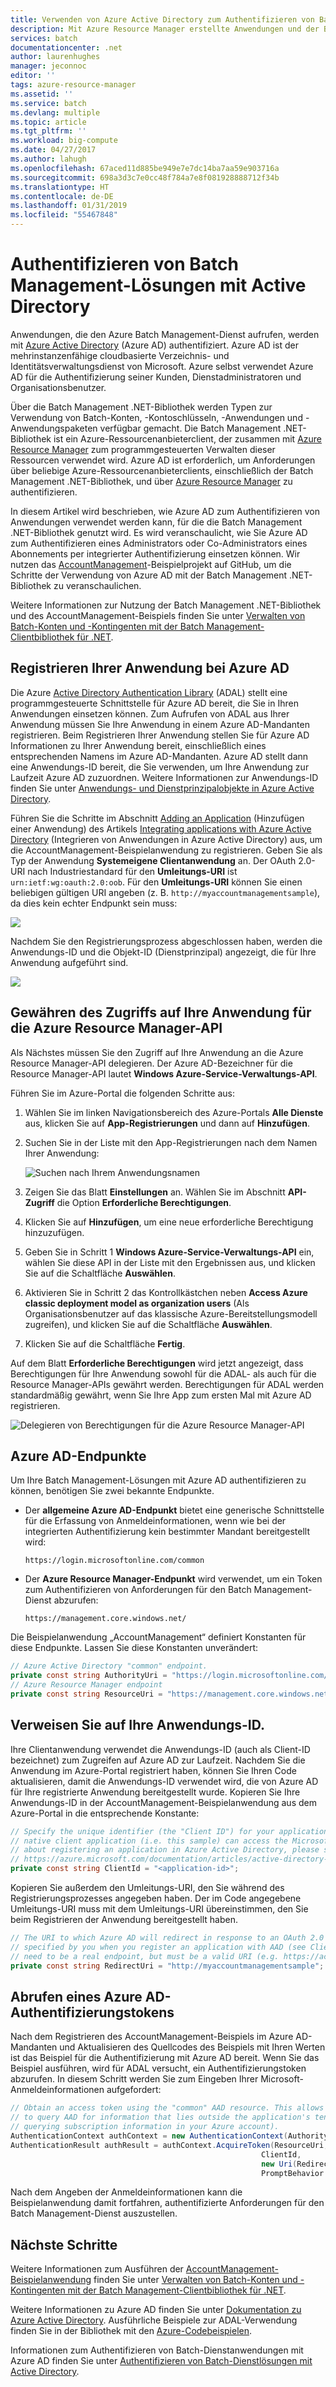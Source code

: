 ```yaml
---
title: Verwenden von Azure Active Directory zum Authentifizieren von Batch Management-Lösungen | Microsoft-Dokumentation
description: Mit Azure Resource Manager erstellte Anwendungen und der Batch-Ressourcenanbieter werden mit Azure AD authentifiziert.
services: batch
documentationcenter: .net
author: laurenhughes
manager: jeconnoc
editor: ''
tags: azure-resource-manager
ms.assetid: ''
ms.service: batch
ms.devlang: multiple
ms.topic: article
ms.tgt_pltfrm: ''
ms.workload: big-compute
ms.date: 04/27/2017
ms.author: lahugh
ms.openlocfilehash: 67aced11d885be949e7e7dc14ba7aa59e903716a
ms.sourcegitcommit: 698a3d3c7e0cc48f784a7e8f081928888712f34b
ms.translationtype: HT
ms.contentlocale: de-DE
ms.lasthandoff: 01/31/2019
ms.locfileid: "55467848"
---
```

# <a name="authenticate-batch-management-solutions-with-active-directory"></a>Authentifizieren von Batch Management-Lösungen mit Active Directory

Anwendungen, die den Azure Batch Management-Dienst aufrufen, werden mit [Azure Active Directory][aad_about] (Azure AD) authentifiziert. Azure AD ist der mehrinstanzenfähige cloudbasierte Verzeichnis- und Identitätsverwaltungsdienst von Microsoft. Azure selbst verwendet Azure AD für die Authentifizierung seiner Kunden, Dienstadministratoren und Organisationsbenutzer.

Über die Batch Management .NET-Bibliothek werden Typen zur Verwendung von Batch-Konten, -Kontoschlüsseln, -Anwendungen und -Anwendungspaketen verfügbar gemacht. Die Batch Management .NET-Bibliothek ist ein Azure-Ressourcenanbieterclient, der zusammen mit [Azure Resource Manager][resman_overview] zum programmgesteuerten Verwalten dieser Ressourcen verwendet wird. Azure AD ist erforderlich, um Anforderungen über beliebige Azure-Ressourcenanbieterclients, einschließlich der Batch Management .NET-Bibliothek, und über [Azure Resource Manager][resman_overview] zu authentifizieren.

In diesem Artikel wird beschrieben, wie Azure AD zum Authentifizieren von Anwendungen verwendet werden kann, für die die Batch Management .NET-Bibliothek genutzt wird. Es wird veranschaulicht, wie Sie Azure AD zum Authentifizieren eines Administrators oder Co-Administrators eines Abonnements per integrierter Authentifizierung einsetzen können. Wir nutzen das [AccountManagement][acct_mgmt_sample]-Beispielprojekt auf GitHub, um die Schritte der Verwendung von Azure AD mit der Batch Management .NET-Bibliothek zu veranschaulichen.

Weitere Informationen zur Nutzung der Batch Management .NET-Bibliothek und des AccountManagement-Beispiels finden Sie unter [Verwalten von Batch-Konten und -Kontingenten mit der Batch Management-Clientbibliothek für .NET](batch-management-dotnet.md).

## <a name="register-your-application-with-azure-ad"></a>Registrieren Ihrer Anwendung bei Azure AD

Die Azure [Active Directory Authentication Library][aad_adal] (ADAL) stellt eine programmgesteuerte Schnittstelle für Azure AD bereit, die Sie in Ihren Anwendungen einsetzen können. Zum Aufrufen von ADAL aus Ihrer Anwendung müssen Sie Ihre Anwendung in einem Azure AD-Mandanten registrieren. Beim Registrieren Ihrer Anwendung stellen Sie für Azure AD Informationen zu Ihrer Anwendung bereit, einschließlich eines entsprechenden Namens im Azure AD-Mandanten. Azure AD stellt dann eine Anwendungs-ID bereit, die Sie verwenden, um Ihre Anwendung zur Laufzeit Azure AD zuzuordnen. Weitere Informationen zur Anwendungs-ID finden Sie unter [Anwendungs- und Dienstprinzipalobjekte in Azure Active Directory](../active-directory/develop/app-objects-and-service-principals.md).

Führen Sie die Schritte im Abschnitt [Adding an Application](../active-directory/develop/quickstart-v1-add-azure-ad-app.md) (Hinzufügen einer Anwendung) des Artikels [Integrating applications with Azure Active Directory][aad_integrate] (Integrieren von Anwendungen in Azure Active Directory) aus, um die AccountManagement-Beispielanwendung zu registrieren. Geben Sie als Typ der Anwendung **Systemeigene Clientanwendung** an. Der OAuth 2.0-URI nach Industriestandard für den **Umleitungs-URI** ist `urn:ietf:wg:oauth:2.0:oob`. Für den **Umleitungs-URI** können Sie einen beliebigen gültigen URI angeben (z. B. `http://myaccountmanagementsample`), da dies kein echter Endpunkt sein muss:

![](./media/batch-aad-auth-management/app-registration-management-plane.png)

Nachdem Sie den Registrierungsprozess abgeschlossen haben, werden die Anwendungs-ID und die Objekt-ID (Dienstprinzipal) angezeigt, die für Ihre Anwendung aufgeführt sind.  

![](./media/batch-aad-auth-management/app-registration-client-id.png)

## <a name="grant-the-azure-resource-manager-api-access-to-your-application"></a>Gewähren des Zugriffs auf Ihre Anwendung für die Azure Resource Manager-API

Als Nächstes müssen Sie den Zugriff auf Ihre Anwendung an die Azure Resource Manager-API delegieren. Der Azure AD-Bezeichner für die Resource Manager-API lautet **Windows Azure-Service-Verwaltungs-API**.

Führen Sie im Azure-Portal die folgenden Schritte aus:

1. Wählen Sie im linken Navigationsbereich des Azure-Portals **Alle Dienste** aus, klicken Sie auf **App-Registrierungen** und dann auf **Hinzufügen**.
2. Suchen Sie in der Liste mit den App-Registrierungen nach dem Namen Ihrer Anwendung:

    ![Suchen nach Ihrem Anwendungsnamen](./media/batch-aad-auth-management/search-app-registration.png)

3. Zeigen Sie das Blatt **Einstellungen** an. Wählen Sie im Abschnitt **API-Zugriff** die Option **Erforderliche Berechtigungen**.
4. Klicken Sie auf **Hinzufügen**, um eine neue erforderliche Berechtigung hinzuzufügen. 
5. Geben Sie in Schritt 1 **Windows Azure-Service-Verwaltungs-API** ein, wählen Sie diese API in der Liste mit den Ergebnissen aus, und klicken Sie auf die Schaltfläche **Auswählen**.
6. Aktivieren Sie in Schritt 2 das Kontrollkästchen neben **Access Azure classic deployment model as organization users** (Als Organisationsbenutzer auf das klassische Azure-Bereitstellungsmodell zugreifen), und klicken Sie auf die Schaltfläche **Auswählen**.
7. Klicken Sie auf die Schaltfläche **Fertig**.

Auf dem Blatt **Erforderliche Berechtigungen** wird jetzt angezeigt, dass Berechtigungen für Ihre Anwendung sowohl für die ADAL- als auch für die Resource Manager-APIs gewährt werden. Berechtigungen für ADAL werden standardmäßig gewährt, wenn Sie Ihre App zum ersten Mal mit Azure AD registrieren.

![Delegieren von Berechtigungen für die Azure Resource Manager-API](./media/batch-aad-auth-management/required-permissions-management-plane.png)

## <a name="azure-ad-endpoints"></a>Azure AD-Endpunkte

Um Ihre Batch Management-Lösungen mit Azure AD authentifizieren zu können, benötigen Sie zwei bekannte Endpunkte.

- Der **allgemeine Azure AD-Endpunkt** bietet eine generische Schnittstelle für die Erfassung von Anmeldeinformationen, wenn wie bei der integrierten Authentifizierung kein bestimmter Mandant bereitgestellt wird:

    `https://login.microsoftonline.com/common`

- Der **Azure Resource Manager-Endpunkt** wird verwendet, um ein Token zum Authentifizieren von Anforderungen für den Batch Management-Dienst abzurufen:

    `https://management.core.windows.net/`

Die Beispielanwendung „AccountManagement“ definiert Konstanten für diese Endpunkte. Lassen Sie diese Konstanten unverändert:

```csharp
// Azure Active Directory "common" endpoint.
private const string AuthorityUri = "https://login.microsoftonline.com/common";
// Azure Resource Manager endpoint 
private const string ResourceUri = "https://management.core.windows.net/";
```

## <a name="reference-your-application-id"></a>Verweisen Sie auf Ihre Anwendungs-ID. 

Ihre Clientanwendung verwendet die Anwendungs-ID (auch als Client-ID bezeichnet) zum Zugreifen auf Azure AD zur Laufzeit. Nachdem Sie die Anwendung im Azure-Portal registriert haben, können Sie Ihren Code aktualisieren, damit die Anwendungs-ID verwendet wird, die von Azure AD für Ihre registrierte Anwendung bereitgestellt wurde. Kopieren Sie Ihre Anwendungs-ID in der AccountManagement-Beispielanwendung aus dem Azure-Portal in die entsprechende Konstante:

```csharp
// Specify the unique identifier (the "Client ID") for your application. This is required so that your
// native client application (i.e. this sample) can access the Microsoft Azure AD Graph API. For information
// about registering an application in Azure Active Directory, please see "Adding an Application" here:
// https://azure.microsoft.com/documentation/articles/active-directory-integrating-applications/
private const string ClientId = "<application-id>";
```
Kopieren Sie außerdem den Umleitungs-URI, den Sie während des Registrierungsprozesses angegeben haben. Der im Code angegebene Umleitungs-URI muss mit dem Umleitungs-URI übereinstimmen, den Sie beim Registrieren der Anwendung bereitgestellt haben.

```csharp
// The URI to which Azure AD will redirect in response to an OAuth 2.0 request. This value is
// specified by you when you register an application with AAD (see ClientId comment). It does not
// need to be a real endpoint, but must be a valid URI (e.g. https://accountmgmtsampleapp).
private const string RedirectUri = "http://myaccountmanagementsample";
```

## <a name="acquire-an-azure-ad-authentication-token"></a>Abrufen eines Azure AD-Authentifizierungstokens

Nach dem Registrieren des AccountManagement-Beispiels im Azure AD-Mandanten und Aktualisieren des Quellcodes des Beispiels mit Ihren Werten ist das Beispiel für die Authentifizierung mit Azure AD bereit. Wenn Sie das Beispiel ausführen, wird für ADAL versucht, ein Authentifizierungstoken abzurufen. In diesem Schritt werden Sie zum Eingeben Ihrer Microsoft-Anmeldeinformationen aufgefordert: 

```csharp
// Obtain an access token using the "common" AAD resource. This allows the application
// to query AAD for information that lies outside the application's tenant (such as for
// querying subscription information in your Azure account).
AuthenticationContext authContext = new AuthenticationContext(AuthorityUri);
AuthenticationResult authResult = authContext.AcquireToken(ResourceUri,
                                                        ClientId,
                                                        new Uri(RedirectUri),
                                                        PromptBehavior.Auto);
```

Nach dem Angeben der Anmeldeinformationen kann die Beispielanwendung damit fortfahren, authentifizierte Anforderungen für den Batch Management-Dienst auszustellen. 

## <a name="next-steps"></a>Nächste Schritte

Weitere Informationen zum Ausführen der [AccountManagement-Beispielanwendung][acct_mgmt_sample] finden Sie unter [Verwalten von Batch-Konten und -Kontingenten mit der Batch Management-Clientbibliothek für .NET](batch-management-dotnet.md).

Weitere Informationen zu Azure AD finden Sie unter [Dokumentation zu Azure Active Directory](https://docs.microsoft.com/azure/active-directory/). Ausführliche Beispiele zur ADAL-Verwendung finden Sie in der Bibliothek mit den [Azure-Codebeispielen](https://azure.microsoft.com/resources/samples/?service=active-directory).

Informationen zum Authentifizieren von Batch-Dienstanwendungen mit Azure AD finden Sie unter [Authentifizieren von Batch-Dienstlösungen mit Active Directory](batch-aad-auth.md). 


[aad_about]:../active-directory/fundamentals/active-directory-whatis.md "Was ist Azure Active Directory?"
[aad_adal]: ../active-directory/active-directory-authentication-libraries.md
[aad_auth_scenarios]:../active-directory/develop/authentication-scenarios.md "Authentifizierungsszenarien für Azure AD"
[aad_integrate]: ../active-directory/active-directory-integrating-applications.md "Integrieren von Anwendungen in Azure Active Directory"
[acct_mgmt_sample]: https://github.com/Azure/azure-batch-samples/tree/master/CSharp/AccountManagement
[azure_portal]: http://portal.azure.com
[resman_overview]: ../azure-resource-manager/resource-group-overview.md
